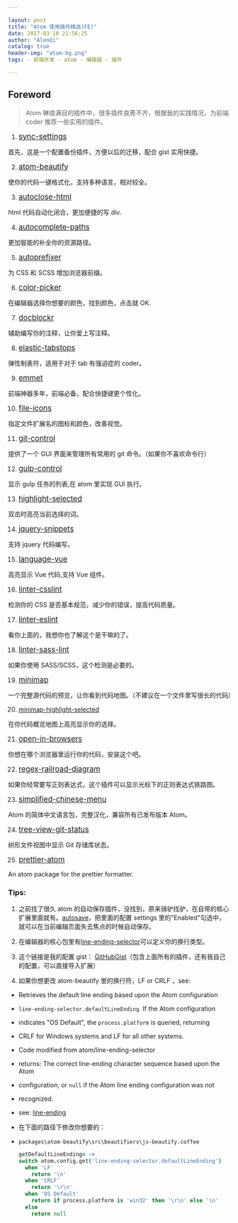 ```yaml
---

layout: post
title: "Atom 使用插件精选(FE)"
date: 2017-03-10 21:56:25
author: "AlenQi"
catalog: true
header-img: "atom-bg.png"
tags: - 前端开发 - atom - 编辑器 - 插件

---
```


## Foreword

> Atom 琳琅满目的插件中，很多插件良莠不齐，根据我的实践情况，为前端 coder 推荐一些实用的插件。

1. <big>[sync-settings](https://atom.io/packages/sync-settings)</big>

首先，这是一个配置备份插件，方便以后的迁移，配合 gist 实用快捷。

2. <big>[atom-beautify](https://atom.io/packages/atom-beautify)</big>

使你的代码一键格式化，支持多种语言，相对较全。

3. <big>[autoclose-html](https://atom.io/packages/autoclose-html)</big>

html 代码自动化闭合，更加便捷的写 div.

4. <big>[autocomplete-paths](https://atom.io/packages/autocomplete-paths)</big>

更加智能的补全你的资源路径。

5. <big>[autoprefixer](https://atom.io/packages/autoprefixer)</big>

为 CSS 和 SCSS 增加浏览器前缀。

6. <big>[color-picker](https://atom.io/packages/color-picker)</big>

在编辑器选择你想要的颜色，找到颜色，点击就 OK.

7. <big>[docblockr](https://atom.io/packages/docblockr)</big>

辅助编写你的注释，让你爱上写注释。

8. <big>[elastic-tabstops](https://atom.io/packages/elastic-tabstops)</big>

弹性制表符，适用于对于 tab 有强迫症的 coder。

9. <big>[emmet](https://atom.io/packages/emmet)</big>

前端神器多年，前端必备，配合快捷键更个性化。

10. <big>[file-icons](https://atom.io/packages/file-icons)</big>

指定文件扩展名的图标和颜色，改善视觉。

11. <big>[git-control](https://atom.io/packages/git-control)</big>

提供了一个 GUI 界面来管理所有常用的 git 命令。（如果你不喜欢命令行）

12. <big>[gulp-control](https://zhuanlan.zhihu.com/p/24753739)</big>

显示 gulp 任务的列表,在 atom 里实现 GUI 执行。

13. <big>[highlight-selected](https://atom.io/packages/highlight-selected)</big>

双击时高亮当前选择的词。

14. <big>[jquery-snippets](https://atom.io/packages/jquery-snippets)</big>

支持 jquery 代码编写。

15. <big>[language-vue](https://atom.io/packages/language-vue)</big>

高亮显示 Vue 代码,支持 Vue 组件。

16. <big>[linter-csslint](https://atom.io/packages/linter-csslint)</big>

检测你的 CSS 是否基本规范，减少你的错误，提高代码质量。

17. <big>[linter-eslint](https://atom.io/packages/linter-eslint)</big>

看你上面的，我想你也了解这个是干嘛的了。

18. <big>[linter-sass-lint](https://atom.io/packages/linter-sass-lint)</big>

如果你使用 SASS/SCSS，这个检测是必要的。

19. <big>[minimap](https://atom.io/packages/minimap)</big>

一个完整源代码的预览，让你看到代码地图。（不建议在一个文件里写很长的代码）

20. [minimap-highlight-selected](https://atom.io/packages/minimap-highlight-selected)</big>

在你代码概览地图上高亮显示你的选择。

21. <big>[open-in-browsers](https://atom.io/packages/open-in-browsers)</big>

你想在哪个浏览器里运行你的代码，安装这个吧。

22. <big>[regex-railroad-diagram](https://atom.io/packages/regex-railroad-diagram)</big>

如果你经常要写正则表达式，这个插件可以显示光标下的正则表达式铁路图。

23. <big>[simplified-chinese-menu](https://atom.io/packages/simplified-chinese-menu)</big>

Atom 的简体中文语言包，完整汉化，兼容所有已发布版本 Atom。

24. <big>[tree-view-git-status](https://atom.io/packages/tree-view-git-status)</big>

树形文件视图中显示 Git 存储库状态。

25. <big>[prettier-atom](https://atom.io/packages/prettier-atom)</big>

An atom package for the prettier formatter.

### Tips:

1. 之前找了很久 atom 的自动保存插件，没找到，原来骑驴找驴，在自带的核心扩展里面就有。[autosave](https://atom.io/packages/autosave)，把里面的配置 settings 里的"Enabled"勾选中，就可以在当前编辑页面失去焦点的时候自动保存。

2. 在编辑器的核心包里有[line-ending-selector](https://atom.io/packages/line-ending-selector)可以定义你的换行类型。

3. 这个链接是我的配置 gist：
   [GitHubGist](https://gist.github.com/AlenQi/e84eca296c2a5f274234e3212f8a6736)（包含上面所有的插件，还有我自己的配置，可以直接导入扩展）

4. 如果你想更改 atom-beautify 里的换行符，LF or CRLF ，see:

- Retrieves the default line ending based upon the Atom configuration

- `line-ending-selector.defaultLineEnding`. If the Atom configuration

- indicates "OS Default", the `process.platform` is queried, returning

- CRLF for Windows systems and LF for all other systems.

- Code modified from atom/line-ending-selector

- returns: The correct line-ending character sequence based upon the Atom

- configuration, or `null` if the Atom line ending configuration was not

- recognized.

- see: [line-ending](https://github.com/atom/line-ending-selector/blob/master/lib/main.js)

- 在下面的路径下修改你想要的：

- `packages\atom-beautify\src\beautifiers\js-beautify.coffee`

  ```coffee
  getDefaultLineEnding= ->
  switch atom.config.get('line-ending-selector.defaultLineEnding')
    when 'LF'
      return '\n'
    when 'CRLF'
      return '\r\n'
    when 'OS Default'
      return if process.platform is 'win32' then '\r\n' else '\n'
    else
      return null
  ```
